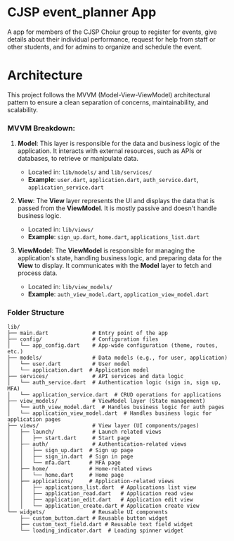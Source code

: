 # CJSP event_planner App

A app for members of the CJSP Choiur group to register for events, give details about their individual performance, request for help from staff or other students, and for admins to organize and schedule the event.

# Architecture

This project follows the MVVM (Model-View-ViewModel) architectural pattern to ensure a clean separation of concerns, maintainability, and scalability.

### MVVM Breakdown:

1. **Model**: This layer is responsible for the data and business logic of the application. It interacts with external resources, such as APIs or databases, to retrieve or manipulate data.
    - Located in: `lib/models/` and `lib/services/`
    - **Example**: `user.dart`, `application.dart`, `auth_service.dart`, `application_service.dart`

2. **View**: The **View** layer represents the UI and displays the data that is passed from the **ViewModel**. It is mostly passive and doesn't handle business logic.
    - Located in: `lib/views/`
    - **Example**: `sign_up.dart`, `home.dart`, `applications_list.dart`

3. **ViewModel**: The **ViewModel** is responsible for managing the application's state, handling business logic, and preparing data for the **View** to display. It communicates with the **Model** layer to fetch and process data.
    - Located in: `lib/view_models/`
    - **Example**: `auth_view_model.dart`, `application_view_model.dart`


### Folder Structure

```plaintext
lib/
├── main.dart              # Entry point of the app
├── config/                # Configuration files
│   └── app_config.dart    # App-wide configuration (theme, routes, etc.)
├── models/                # Data models (e.g., for user, application)
│   └── user.dart          # User model
│   └── application.dart  # Application model
├── services/              # API services and data logic
│   └── auth_service.dart  # Authentication logic (sign in, sign up, MFA)
│   └── application_service.dart  # CRUD operations for applications
├── view_models/           # ViewModel layer (State management)
│   └── auth_view_model.dart  # Handles business logic for auth pages
│   └── application_view_model.dart  # Handles business logic for application pages
├── views/                 # View layer (UI components/pages)
│   ├── launch/            # Launch related views
│   │   ├── start.dart     # Start page
│   ├── auth/              # Authentication-related views
│   │   ├── sign_up.dart  # Sign up page
│   │   ├── sign_in.dart  # Sign in page
│   │   └── mfa.dart      # MFA page
│   ├── home/             # Home-related views
│   │   └── home.dart     # Home page
│   ├── applications/     # Application-related views
│   │   ├── applications_list.dart  # Applications list view
│   │   ├── application_read.dart   # Application read view
│   │   ├── application_edit.dart   # Application edit view
│   │   └── application_create.dart # Application create view
└── widgets/               # Reusable UI components
    ├── custom_button.dart # Reusable button widget
    ├── custom_text_field.dart # Reusable text field widget
    └── loading_indicator.dart  # Loading spinner widget
